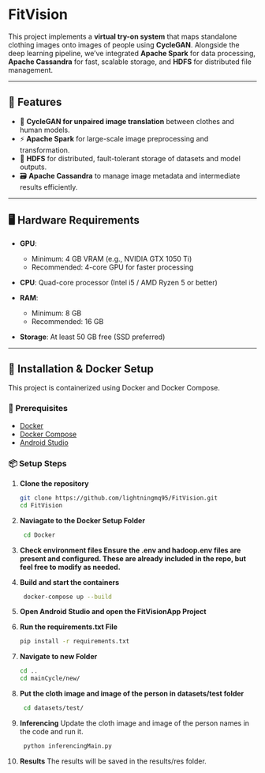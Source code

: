 # FitVision

This project implements a **virtual try-on system** that maps standalone clothing images onto images of people using **CycleGAN**. Alongside the deep learning pipeline, we’ve integrated **Apache Spark** for data processing, **Apache Cassandra** for fast, scalable storage, and **HDFS** for distributed file management.

---

## 🚀 Features

- 🔄 **CycleGAN for unpaired image translation** between clothes and human models.
- ⚡ **Apache Spark** for large-scale image preprocessing and transformation.
- 📁 **HDFS** for distributed, fault-tolerant storage of datasets and model outputs.
- 🗃️ **Apache Cassandra** to manage image metadata and intermediate results efficiently.

---

## 🖥️ Hardware Requirements

- **GPU**:

  - Minimum: 4 GB VRAM (e.g., NVIDIA GTX 1050 Ti)
  - Recommended: 4-core GPU for faster processing

- **CPU**: Quad-core processor (Intel i5 / AMD Ryzen 5 or better)

- **RAM**:

  - Minimum: 8 GB
  - Recommended: 16 GB

- **Storage**: At least 50 GB free (SSD preferred)

---

## 🐳 Installation & Docker Setup

This project is containerized using Docker and Docker Compose.

### 🔧 Prerequisites

- [Docker](https://desktop.docker.com/win/main/amd64/Docker%20Desktop%20Installer.exe?utm_source=docker&utm_medium=webreferral&utm_campaign=dd-smartbutton&utm_location=module)
- [Docker Compose](https://docs.docker.com/compose/)
- [Android Studio](https://redirector.gvt1.com/edgedl/android/studio/install/2024.3.1.14/android-studio-2024.3.1.14-windows.exe)

### 📦 Setup Steps

1. **Clone the repository**

   ```bash
   git clone https://github.com/lightningmq95/FitVision.git
   cd FitVision
   ```

2. **Naviagate to the Docker Setup Folder**

   ```bash
    cd Docker
   ```

3. **Check environment files Ensure the .env and hadoop.env files are present and configured. These are already included in the repo, but feel free to modify as needed.**

4. **Build and start the containers**

   ```bash
    docker-compose up --build
   ```

5. **Open Android Studio and open the FitVisionApp Project**

6. **Run the requirements.txt File**

   ```bash
   pip install -r requirements.txt
   ```

7. **Navigate to new Folder**

   ```bash
   cd ..
   cd mainCycle/new/
   ```

8. **Put the cloth image and image of the person in datasets/test folder**

   ```bash
    cd datasets/test/
   ```

9. **Inferencing**
   Update the cloth image and image of the person names in the code and run it.

   ```bash
    python inferencingMain.py
   ```

10. **Results**
    The results will be saved in the results/res folder.
